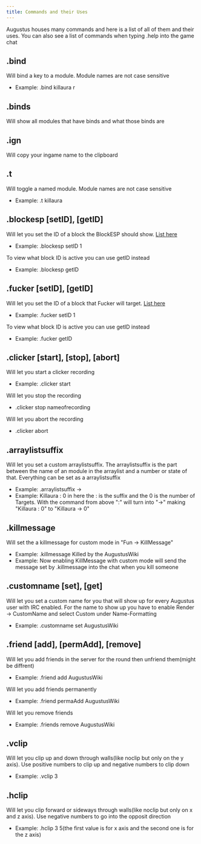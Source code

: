 ```yaml
---
title: Commands and their Uses
---
```

Augustus houses many commands and here is a list of all of them and their uses. You can also see a list of commands when typing .help into the game chat

## .bind
Will bind a key to a module. Module names are not case sensitive

- Example: .bind killaura r

## .binds
Will show all modules that have binds and what those binds are

## .ign
Will copy your ingame name to the clipboard

## .t
Will toggle a named module. Module names are not case sensitive
- Example: .t killaura

## .blockesp [setID], [getID]
Will let you set the ID of a block the BlockESP should show. [List here](https://www.minecraftinfo.com/idlist.htm)

- Example: .blockesp setID 1

To view what block ID is active you can use getID instead
- Example: .blockesp getID

## .fucker [setID], [getID]
Will let you set the ID of a block that Fucker will target. 
[List here](https://www.minecraftinfo.com/idlist.htm)

- Example: .fucker setID 1

To view what block ID is active you can use getID instead
- Example: .fucker getID

## .clicker [start], [stop], [abort]
Will let you start a clicker recording
- Example: .clicker start

Will let you stop the recording
- .clicker stop nameofrecording

Will let you abort the recording
- .clicker abort

## .arraylistsuffix
Will let you set a custom arraylistsuffix. The arraylistsuffix is the part between the name of an module in the arraylist and a number or state of that. Everything can be set as a arraylistsuffix
- Example: .arraylistsuffix ->
- Example: Killaura : 0 in here the : is the suffix and the 0 is the number of Targets. With the command from above ":" will turn into "->" making "Killaura : 0" to "Killaura -> 0"

## .killmessage
Will set the a killmessage for custom mode in "Fun -> KillMessage"
- Example: .killmessage Killed by the AugustusWiki
- Example: Now enabling KillMessage with custom mode will send the message set by .killmessage into the chat when you kill someone

## .customname [set], [get]
Will let you set a custom name for you that will show up for every Augustus user with IRC enabled. For the name to show up you have to enable Render -> CustomName and select Custom under Name-Formatting
- Example: .customname set AugustusWiki

## .friend [add], [permAdd], [remove]
Will let you add friends in the server for the round then unfriend them(might be diffrent)
- Example: .friend add AugustusWiki

Will let you add friends permanently
- Example: .friend permaAdd AugustusWiki

Will let you remove friends
- Example: .friends remove AugustusWiki

## .vclip
Will let you clip up and down through walls(like noclip but only on the y axis). Use positive numbers to clip up and negative numbers to clip down
- Example: .vclip 3

## .hclip
Will let you clip forward or sideways through walls(like noclip but only on x and z axis). Use negative numbers to go into the opposit direction
- Example: .hclip 3 5(the first value is for x axis and the second one is for the z axis)
